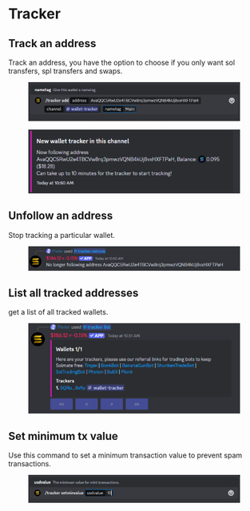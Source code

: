 # Tracker

## Track an address

Track an address, you have the option to choose if you only want sol transfers, spl transfers and swaps.

<figure><img src="../.gitbook/assets/image (52).png" alt=""><figcaption></figcaption></figure>

<figure><img src="../.gitbook/assets/image (53).png" alt=""><figcaption></figcaption></figure>

## Unfollow an address

Stop tracking a particular wallet.

<figure><img src="../.gitbook/assets/image (54).png" alt=""><figcaption></figcaption></figure>

## List all tracked addresses

get a list of all tracked wallets.

<figure><img src="../.gitbook/assets/image (55).png" alt=""><figcaption></figcaption></figure>

## Set minimum tx value

Use this command to set a minimum transaction value to prevent spam transactions.

<figure><img src="../.gitbook/assets/image (56).png" alt=""><figcaption></figcaption></figure>
